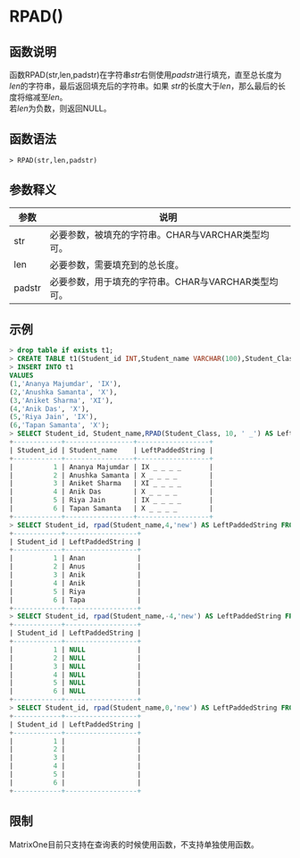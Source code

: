 # **RPAD()**

## **函数说明**

函数RPAD(str,len,padstr)在字符串*str*右侧使用*padstr*进行填充，直至总长度为*len*的字符串，最后返回填充后的字符串。如果 *str*的长度大于*len*，那么最后的长度将缩减至*len*。  
若*len*为负数，则返回NULL。

## **函数语法**

```
> RPAD(str,len,padstr)
```

## **参数释义**

|  参数   | 说明  |
|  ----  | ----  |
| str |必要参数，被填充的字符串。CHAR与VARCHAR类型均可。|
| len |必要参数，需要填充到的总长度。  |
| padstr |必要参数，用于填充的字符串。CHAR与VARCHAR类型均可。|

## **示例**

```sql
> drop table if exists t1;
> CREATE TABLE t1(Student_id INT,Student_name VARCHAR(100),Student_Class CHAR(20));
> INSERT INTO t1
VALUES
(1,'Ananya Majumdar', 'IX'),
(2,'Anushka Samanta', 'X'),
(3,'Aniket Sharma', 'XI'),
(4,'Anik Das', 'X'),
(5,'Riya Jain', 'IX'),
(6,'Tapan Samanta', 'X');
> SELECT Student_id, Student_name,RPAD(Student_Class, 10, ' _') AS LeftPaddedString FROM t1;
+------------+-----------------+------------------+
| Student_id | Student_name    | LeftPaddedString |
+------------+-----------------+------------------+
|          1 | Ananya Majumdar | IX _ _ _ _       |
|          2 | Anushka Samanta | X _ _ _ _        |
|          3 | Aniket Sharma   | XI _ _ _ _       |
|          4 | Anik Das        | X _ _ _ _        |
|          5 | Riya Jain       | IX _ _ _ _       |
|          6 | Tapan Samanta   | X _ _ _ _        |
+------------+-----------------+------------------+
> SELECT Student_id, rpad(Student_name,4,'new') AS LeftPaddedString FROM t1;
+------------+------------------+
| Student_id | LeftPaddedString |
+------------+------------------+
|          1 | Anan             |
|          2 | Anus             |
|          3 | Anik             |
|          4 | Anik             |
|          5 | Riya             |
|          6 | Tapa             |
+------------+------------------+
> SELECT Student_id, rpad(Student_name,-4,'new') AS LeftPaddedString FROM t1;
+------------+------------------+
| Student_id | LeftPaddedString |
+------------+------------------+
|          1 | NULL             |
|          2 | NULL             |
|          3 | NULL             |
|          4 | NULL             |
|          5 | NULL             |
|          6 | NULL             |
+------------+------------------+
> SELECT Student_id, rpad(Student_name,0,'new') AS LeftPaddedString FROM t1;
+------------+------------------+
| Student_id | LeftPaddedString |
+------------+------------------+
|          1 |                  |
|          2 |                  |
|          3 |                  |
|          4 |                  |
|          5 |                  |
|          6 |                  |
+------------+------------------+
```

## **限制**

MatrixOne目前只支持在查询表的时候使用函数，不支持单独使用函数。
